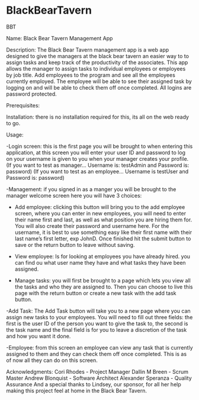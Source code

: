 # BlackBearTavern
BBT 

Name: Black Bear Tavern Management App

Description: The Black Bear Tavern management app is a web app designed to give the managers at the black bear tavern an easier way to to assign tasks and keep track of the productivity of the associates. This app allows the manager to assign tasks to individual employees or employees by job title. Add employees to the program and see all the employees currently employed. The employee will be able to see their assigned task by logging on and will be able to check them off once completed. All logins are password protected.

Prerequisites:

Installation: there is no installation required for this, its all on the web ready to go.

Usage: 

-Login screen: this is the first page you will be brought to when entering this application, at this screen you will enter your user ID and password to log on your username is given to you when your manager creates your profile. 
(If you want to test as manager... Username is: testAdmin and Password is: password)
(If you want to test as an employee... Username is testUser and Password is: password) 

-Management: if you signed in as a manger you will be brought to the manager welcome screen here you will have 3 choices:

- Add employee: clicking this button will bring you to the add employee screen, where you can enter in new employees, you will need to enter their name first and last, as well as what position you are hiring them for. You will also create their password and username here. For the username, it is best to use something easy like their first name with their last name’s first letter, exp JohnD. Once finished hit the submit button to save or the return button to leave without saving.

- View employee: Is for looking at employees you have already hired. you can find ou what user name they have and what tasks they have been assigned.

- Manage tasks: you will first be brought to a page which lets you view all the tasks and who they are assigned to. Then you can choose to live this page with the return button or create a new task with the add task button.

-Add Task: The Add Task button will take you to a new page where you can assign new tasks to your employees. You will need to fill out three fields: the first is the user ID of the person you want to give the task to, the second is the task name and the final field is for you to leave a discretion of the task and how you want it done.

-Employee: from this screen an employee can view any task that is currently assigned to them and they can check them off once completed. This is as of now all they can do on this screen.

Acknowledgments: 
Cori Rhodes - Project Manager
Dallin M Breen - Scrum Master 
Andrew Blonquist - Software Architect 
Alexander Speranza - Quality Assurance
And a special thanks to Lindsey, our sponsor, for all her help making this project feel at home in the Black Bear Tavern.
